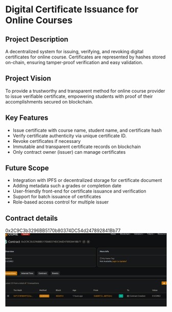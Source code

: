 # Digital Certificate Issuance for Online Courses

## Project Description
A decentralized system for issuing, verifying, and revoking digital certificates  for online course. Certificates are represented by hashes stored on-chain, ensuring tamper-proof verification and easy validation.

## Project Vision
To provide a trustworthy and transparent method for online course provider to issue verifiable certificate, empowering students with proof of their accomplishments secured on blockchain.

## Key Features
- Issue certificate with course name, student name, and certificate hash
- Verify certificate authenticity via unique certificate ID.
- Revoke certificates if necessary
- Immutable and transparent certificate records on blockchain
- Only contract owner (issuer) can manage certificates

## Future Scope
- Integration with IPFS or decentralized storage for certificate document
- Adding metadata such a grades or completion date
- User-friendly front-end for certificate issuance and verification
- Support for batch issuance of certificates
- Role-based access control for multiple issuer

## Contract details
0x2C9C3b3296BB5170b80374DC54d247892841Bb77![alt text](image.png)
